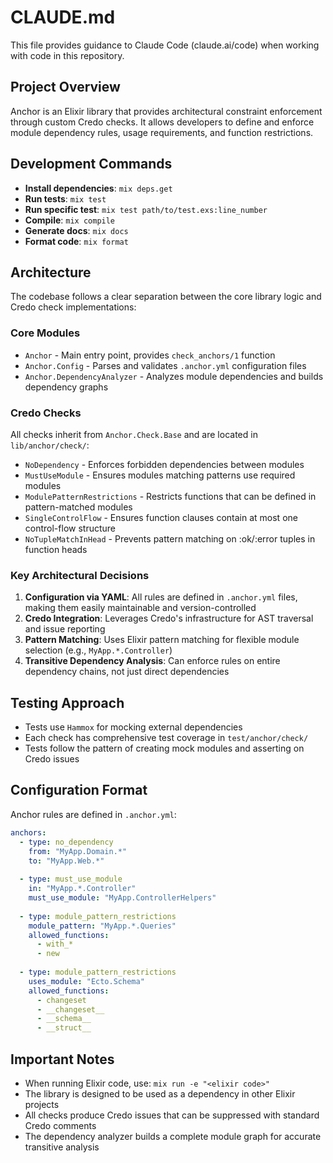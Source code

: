 # CLAUDE.md

This file provides guidance to Claude Code (claude.ai/code) when working with code in this repository.

## Project Overview

Anchor is an Elixir library that provides architectural constraint enforcement through custom Credo checks. It allows developers to define and enforce module dependency rules, usage requirements, and function restrictions.

## Development Commands

- **Install dependencies**: `mix deps.get`
- **Run tests**: `mix test`
- **Run specific test**: `mix test path/to/test.exs:line_number`
- **Compile**: `mix compile`
- **Generate docs**: `mix docs`
- **Format code**: `mix format`

## Architecture

The codebase follows a clear separation between the core library logic and Credo check implementations:

### Core Modules
- `Anchor` - Main entry point, provides `check_anchors/1` function
- `Anchor.Config` - Parses and validates `.anchor.yml` configuration files
- `Anchor.DependencyAnalyzer` - Analyzes module dependencies and builds dependency graphs

### Credo Checks
All checks inherit from `Anchor.Check.Base` and are located in `lib/anchor/check/`:
- `NoDependency` - Enforces forbidden dependencies between modules
- `MustUseModule` - Ensures modules matching patterns use required modules
- `ModulePatternRestrictions` - Restricts functions that can be defined in pattern-matched modules
- `SingleControlFlow` - Ensures function clauses contain at most one control-flow structure
- `NoTupleMatchInHead` - Prevents pattern matching on :ok/:error tuples in function heads

### Key Architectural Decisions

1. **Configuration via YAML**: All rules are defined in `.anchor.yml` files, making them easily maintainable and version-controlled
2. **Credo Integration**: Leverages Credo's infrastructure for AST traversal and issue reporting
3. **Pattern Matching**: Uses Elixir pattern matching for flexible module selection (e.g., `MyApp.*.Controller`)
4. **Transitive Dependency Analysis**: Can enforce rules on entire dependency chains, not just direct dependencies

## Testing Approach

- Tests use `Hammox` for mocking external dependencies
- Each check has comprehensive test coverage in `test/anchor/check/`
- Tests follow the pattern of creating mock modules and asserting on Credo issues

## Configuration Format

Anchor rules are defined in `.anchor.yml`:

```yaml
anchors:
  - type: no_dependency
    from: "MyApp.Domain.*"
    to: "MyApp.Web.*"
    
  - type: must_use_module
    in: "MyApp.*.Controller"
    must_use_module: "MyApp.ControllerHelpers"
    
  - type: module_pattern_restrictions
    module_pattern: "MyApp.*.Queries"
    allowed_functions:
      - with_*
      - new
      
  - type: module_pattern_restrictions
    uses_module: "Ecto.Schema"
    allowed_functions:
      - changeset
      - __changeset__
      - __schema__
      - __struct__
```

## Important Notes

- When running Elixir code, use: `mix run -e "<elixir code>"`
- The library is designed to be used as a dependency in other Elixir projects
- All checks produce Credo issues that can be suppressed with standard Credo comments
- The dependency analyzer builds a complete module graph for accurate transitive analysis